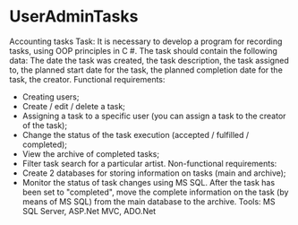 # UserAdminTasks
Accounting tasks
Task: It is necessary to develop a program for recording tasks, using OOP principles in C #.
The task should contain the following data: The date the task was created, the task description, the task assigned to, the planned start date for the task, the planned completion date for the task, the creator.
Functional requirements:
- Creating users;
- Create / edit / delete a task;
- Assigning a task to a specific user (you can assign a task to the creator of the task);
- Change the status of the task execution (accepted / fulfilled / completed);
- View the archive of completed tasks;
- Filter task search for a particular artist.
Non-functional requirements:
- Create 2 databases for storing information on tasks (main and archive);
- Monitor the status of task changes using MS SQL. After the task has been set to "completed", move the complete information on the task (by means of MS SQL) from the main database to the archive.
Tools: MS SQL Server, ASP.Net MVC, ADO.Net
